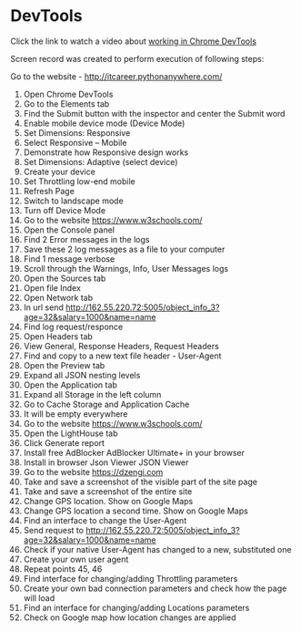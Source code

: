 # DevTools

Click the link to watch a video about [working in Chrome DevTools](https://drive.google.com/file/d/1uq0KvdApIvFOfkXw8iZPsCmnJ_oKTbqg/view?usp=sharing "Screen recording while working in Chrome DevTools")

Screen record was created to perform execution of following steps:

Go to the website - http://itcareer.pythonanywhere.com/

1. Open Chrome DevTools
2. Go to the Elements tab
3. Find the Submit button with the inspector and center the Submit word
4. Enable mobile device mode (Device Mode)
5. Set Dimensions: Responsive
6. Select Responsive – Mobile
7. Demonstrate how Responsive design works
8. Set Dimensions: Adaptive (select device)
9. Create your device
10. Set Throttling low-end mobile
11. Refresh Page
12. Switch to landscape mode
13. Turn off Device Mode
14. Go to the website https://www.w3schools.com/
15. Open the Console panel
16. Find 2 Error messages in the logs
17. Save these 2 log messages as a file to your computer
18. Find 1 message verbose
19. Scroll through the Warnings, Info, User Messages logs
20. Open the Sources tab
21. Open file Index
22. Open Network tab
23. In url send http://162.55.220.72:5005/object_info_3?age=32&salary=1000&name=name
24. Find log request/responce
25. Open Headers tab
26. View General, Response Headers, Request Headers
27. Find and copy to a new text file header - User-Agent
28. Open the Preview tab
29. Expand all JSON nesting levels
30. Open the Application tab
31. Expand all Storage in the left column
32. Go to Cache Storage and Application Cache
33. It will be empty everywhere
34. Go to the website https://www.w3schools.com/
35. Open the LightHouse tab
36. Click Generate report
37. Install free AdBlocker AdBlocker Ultimate+ in your browser
38. Install in browser Json Viewer JSON Viewer
39. Go to the website https://dzengi.com
40. Take and save a screenshot of the visible part of the site page
41. Take and save a screenshot of the entire site
42. Change GPS location. Show on Google Maps
43. Change GPS location a second time. Show on Google Maps
44. Find an interface to change the User-Agent
45. Send request to http://162.55.220.72:5005/object_info_3?age=32&salary=1000&name=name
46. Check if your native User-Agent has changed to a new, substituted one
47. Create your own user agent
48. Repeat points 45, 46
49. Find interface for changing/adding Throttling parameters
50. Create your own bad connection parameters and check how the page will load
51. Find an interface for changing/adding Locations parameters
52. Check on Google map how location changes are applied
